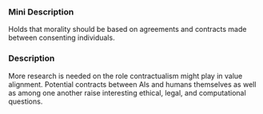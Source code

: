 ### Mini Description

Holds that morality should be based on agreements and contracts made between consenting individuals.

### Description

More research is needed on the role contractualism might play in value alignment. Potential contracts between AIs and humans themselves as well as among one another raise interesting ethical, legal, and computational questions.
